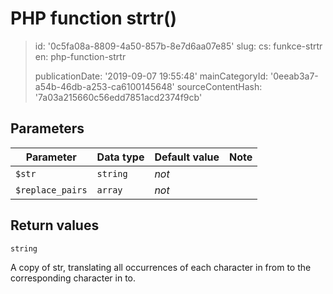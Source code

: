 PHP function strtr()
====================

> id: '0c5fa08a-8809-4a50-857b-8e7d6aa07e85'
> slug:
> 	cs: funkce-strtr
> 	en: php-function-strtr
> 
> publicationDate: '2019-09-07 19:55:48'
> mainCategoryId: '0eeab3a7-a54b-46db-a253-ca6100145648'
> sourceContentHash: '7a03a215660c56edd7851acd2374f9cb'

Parameters
--------------

| Parameter | Data type | Default value | Note |
|-----|-----|-----|-----|
| `$str` | `string` | *not* | |
| `$replace_pairs` | `array` | *not* | |


Return values
----------------

`string`

A copy of str, translating all occurrences of each character in from to the corresponding character in to.
